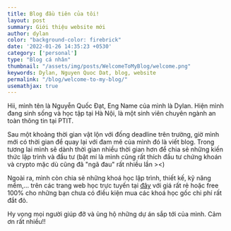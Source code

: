 ```yaml
---
title: Blog đầu tiên của tôi!
layout: post
summary: Giới thiệu website mới
author: dylan
color: "background-color: firebrick"
date: '2022-01-26 14:35:23 +0530'
category: ['personal']
type: "Blog cá nhân"
thumbnail: "/assets/img/posts/WelcomeToMyBlog/welcome.png"
keywords: Dylan, Nguyen Quoc Dat, blog, website
permalink: "/blog/welcome-to-my-blog/"
usemathjax: true
---
```


Hii, mình tên là Nguyễn Quốc Đạt, Eng Name của mình là Dylan. Hiện mình đang sinh sống và học tập tại Hà Nội, là một sinh viên chuyên ngành an toàn thông tin tại PTIT.

Sau một khoảng thời gian vật lộn với đống deadline trên trường, giờ mình mới có thời gian để quay lại với đam mê của mình đó là viết blog. Trong tương lai mình sẽ dành thời gian nhiều thời gian hơn để chia sẻ những kiến thức lập trình và đầu tư (bật mí là mình cũng rất thích đầu tư chứng khoán và crypto mặc dù cũng đã "ngã đau" rất nhiều lần ><)

Ngoài ra, mình còn chia sẻ những khoá học lập trình, thiết kế, kỹ năng mềm,... trên các trang web học trực tuyến tại [đây](/shop) với giá rất rẻ hoặc free 100% cho những bạn chưa có điều kiện mua các khoá học gốc chi phí rất đắt đỏ.

Hy vọng mọi người giúp đỡ và ủng hộ những dự án sắp tới của mình. Cảm ơn rất nhiều!!